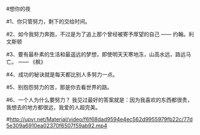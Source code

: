 #想你的夜

#1、你只管努力，剩下的交给时间。

#2、如今我努力奔跑，不过是为了追上那个曾经被寄予厚望的自己 —— 约翰。利文斯顿

#3、要有最朴素的生活和最遥远的梦想，即使明天天寒地冻，山高水远，路远马亡。 —— 《枫》

#4、成功的秘诀就是每天都比别人多努力一点。

#5、别抱怨努力的苦，那是你去看世界的路。

#6、一个人为什么要努力？ 我见过最好的答案就是：因为我喜欢的东西都很贵，我想去的地方都很远，我爱的人超完美。


#http://upvr.net/Material/video/f6f68dad9594e4ec562d9955979fb22c/77d5e309a6910ea02370f6507f59ab92.mp4
